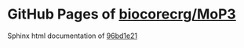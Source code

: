 GitHub Pages of [biocorecrg/MoP3](https://github.com/biocorecrg/MoP3.git)
===
Sphinx html documentation of [96bd1e21](https://github.com/biocorecrg/MoP3/tree/96bd1e219d7ea885d3823c3030fab196f5d8e003)
